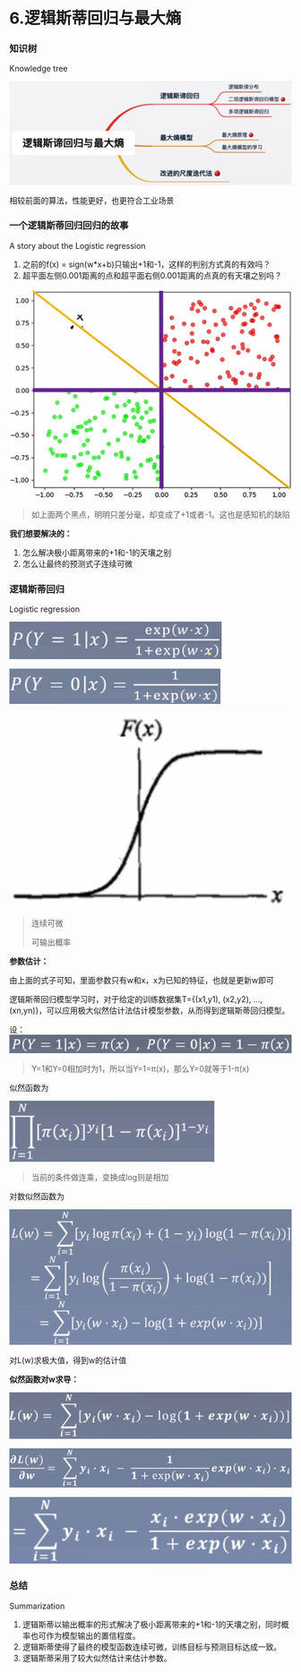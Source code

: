 # 6.逻辑斯蒂回归与最大熵

### 知识树

Knowledge tree

![1618835422531](assets/1618835422531.png)

相较前面的算法，性能更好，也更符合工业场景



### 一个逻辑斯蒂回归回归的故事

A story about the Logistic regression

1. 之前的f(x) = sign(w*x+b)只输出+1和-1，这样的判别方式真的有效吗？
2. 超平面左侧0.001距离的点和超平面右侧0.001距离的点真的有天壤之别吗？

![1618839609843](assets/1618839609843.png)

> 如上面两个黑点，明明只差分毫，却变成了+1或者-1。这也是感知机的缺陷

**我们想要解决的：**

1. 怎么解决极小距离带来的+1和-1的天壤之别
2. 怎么让最终的预测式子连续可微



### 逻辑斯蒂回归

Logistic regression

![1618844224722](assets/1618844224722.png)

![1618844241748](assets/1618844241748.png)

![1618844289114](assets/1618844289114.png)



> 连续可微
>
> 可输出概率



**参数估计：**

由上面的式子可知，里面参数只有w和x，x为已知的特征，也就是更新w即可

逻辑斯蒂回归模型学习时，对于给定的训练数据集T={(x1,y1), (x2,y2), ...,(xn,yn)}，可以应用极大似然估计法估计模型参数，从而得到逻辑斯蒂回归模型。

设：![1618849843275](assets/1618849843275.png)

> Y=1和Y=0相加时为1，所以当Y=1=π(x)，那么Y=0就等于1-π(x)

似然函数为

![1618849856107](assets/1618849856107.png)

> 当前的条件做连乘，变换成log则是相加

对数似然函数为

![1618849880623](assets/1618849880623.png)

对L(w)求极大值，得到w的估计值

**似然函数对w求导：**

![1618850290883](assets/1618850290883.png)

![1618850302122](assets/1618850302122.png)

![1618850312660](assets/1618850312660.png)



### 总结

Summarization

1. 逻辑斯蒂以输出概率的形式解决了极小距离带来的+1和-1的天壤之别，同时概率也可作为模型输出的置信程度。
2. 逻辑斯蒂使得了最终的模型函数连续可微，训练目标与预测目标达成一致。
3. 逻辑斯蒂采用了较大似然估计来估计参数。